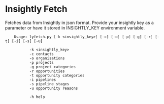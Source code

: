 Insightly Fetch
==================

Fetches data from Insightly in json format. Provide your insightly key as a parameter or have it stored in INSIGHTLY_KEY environment variable.

````
    Usage: lyfetch.py [-k <insightly_key>] [-c] [-o] [-p] [-g] [-r] [-t] [-i] [-s] [-u]

           -k <insightly_key>
           -c contacts
           -o organisations
           -p projects
           -g project categories
           -r opportunities
           -t opportunity categories
           -i pipelines
           -s pipeline stages
           -u opportunity reasons

           -h help
````
